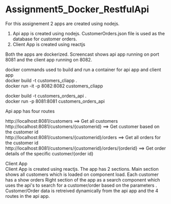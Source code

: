 # Assignment5_Docker_RestfulApi

For this assignement 2 apps are created using nodejs. 
 1. Api app is created using nodejs. CustomerOrders.json file is used as the database for customer orders.
 2. Client App is created using reactjs
 
 Both the apps are dockerized. Screencast shows api app running on port 8081 and the client app running on 8082.
 
 docker commands used to build and run a container for api app and client app  
 docker build  -t customers_cliapp .  
docker run -it -p 8082:8082 customers_cliapp   

docker build  -t customers_orders_api .  
docker run -p 8081:8081 customers_orders_api

Api app has four routes   
 
 http://localhost:8081/customers ==> Get all customers  
 http://localhost:8081/customers/{customerid} ==> Get  customer based on the customer id  
 http://localhost:8081/customers/{customerid}/orders ==> Get all orders for the customer id
 http://localhost:8081/customers/{customerid}/orders/{orderid} ==> Get order details of the specific customer/{order id}
 
 Client App   
 Client App is created using reactjs. The app has 2 sections. Main section shows all customers which is loaded on component load. Each customer has a show orders 
 Right section of the app as a search component which uses the api's to search for a customer/order based on the parameters . Customer/Order data is retreived dynamically from the api app and  the 4 routes in the api app. 
